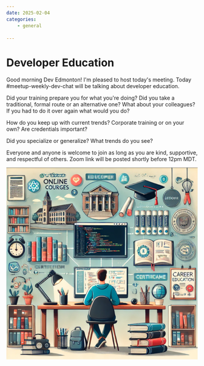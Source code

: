 ```yaml
---
date: 2025-02-04
categories:
    - general

---
```

# Developer Education 

Good morning Dev Edmonton! I'm pleased to host today's meeting. Today #meetup-weekly-dev-chat will be talking about developer education. 

Did your training prepare you for what you're doing? Did you take a traditional, formal route or an alternative one? What about your colleagues? If you had to do it over again what would you do?

How do you keep up with current trends? Corporate training or on your own? Are credentials important?

Did you specialize or generalize? What trends do you see?

Everyone and anyone is welcome to join as long as you are kind, supportive, and respectful of others. Zoom link will be posted shortly before 12pm MDT.

![alt text](2025-02-03_education.png)
